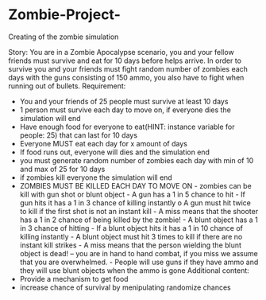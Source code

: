 # Zombie-Project-
Creating of the zombie simulation

Story: You are in a Zombie Apocalypse scenario, you and your fellow friends must survive and eat for 10 days before helps arrive. In order to survive you and your friends must fight random number of zombies each days with the guns consisting of 150 ammo, you also have to fight when running out of bullets.
Requirement:
  - You and your friends of 25 people must survive at least 10 days
  - 1 person must survive each day to move on, if everyone dies the simulation will end 
  - Have enough food for everyone to eat(HINT: instance variable for people: 25) that can last for 10 days 
  - Everyone MUST eat each day for x amount of days
  - If food runs out, everyone will dies and the simulation end 
  - you must generate random number of zombies each day with min of 10 and max of 25 for 10 days
  - if zombies kill everyone the simulation will end
  - ZOMBIES MUST BE KILLED EACH DAY TO MOVE ON
        - zombies can be kill with gun shot or blunt object 
          - A gun has a 1 in 5 chance to hit
          - If gun hits it has a 1 in 3 chance of killing instantly o A gun must hit twice to kill if the first shot is not an instant kill
          - A miss means that the shooter has a 1 in 2 chance of being killed by the zombie!
          - A blunt object has a 1 in 3 chance of hitting
          - If a blunt object hits it has a 1 in 10 chance of killing instantly
          - A blunt object must hit 3 times to kill if there are no instant kill strikes
          - A miss means that the person wielding the blunt object is dead! – you are in hand to hand combat, if you miss we assume that you are overwhelmed.
          - People will use guns if they have ammo and they will use blunt objects when the ammo is gone
Additional content:
 - Provide a mechanism to get food 
 - increase chance of survival by menipulating randomize chances
